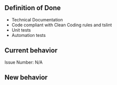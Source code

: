 ## Definition of Done

- Technical Documentation
- Code compliant with Clean Coding rules and tslint
- Unit tests
- Automation tests

## Current behavior

Issue Number: N/A

## New behavior
